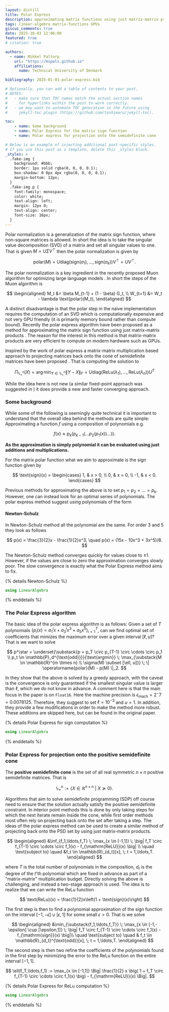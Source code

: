 ```yaml
---
layout: distill
title: Polar Express
description: approximating matrix functions using just matrix-matrix products
tags: linear-algebra matrix-functions GPUs
giscus_comments: true
date: 2025-10-03 12:06:00
featured: true
# citation: true

authors:
  - name: Mikkel Paltorp
    url: "https://mipals.github.io"
    affiliations:
      name: Technical University of Denmark

bibliography: 2025-01-01-polar-express.bib

# Optionally, you can add a table of contents to your post.
# NOTES:
#   - make sure that TOC names match the actual section names
#     for hyperlinks within the post to work correctly.
#   - we may want to automate TOC generation in the future using
#     jekyll-toc plugin (https://github.com/toshimaru/jekyll-toc).

toc:
    - name: Some background
    - name: Polar Express for the matrix sign function
    - name: Polar express for projection onto the semidefinite cone

# Below is an example of injecting additional post-specific styles.
# If you use this post as a template, delete this _styles block.
_styles: >
  .fake-img {
    background: #bbb;
    border: 1px solid rgba(0, 0, 0, 0.1);
    box-shadow: 0 0px 4px rgba(0, 0, 0, 0.1);
    margin-bottom: 12px;
  }
  .fake-img p {
    font-family: monospace;
    color: white;
    text-align: left;
    margin: 12px 0;
    text-align: center;
    font-size: 16px;
  }
---
```



Polar normalization is a generalization of the matrix sign function, where non-square matrices is allowed. In short the idea is to take the singular value decomposition (SVD) of a matrix and set all singular values to one. That is given $M=U\Sigma V^\top$ then the polar normalization is given by

$$
    \text{polar}(M) = U\text{diag}(\text{sign}(\sigma_1), \dots, \text{sign}(\sigma_k))V^\top = UV^\top.
$$

The polar normalization is a key ingredient in the recently proposed Muon algorithm for optimizing large language models <d-cite key="jordan2024muon"></d-cite>. In short the steps of the Muon algorithm is <d-cite key="bernstein2025manifolds"></d-cite>

$$
\begin{aligned}
    M_t     &= \beta M_{t-1} + (1 - \beta) G_t, \\
    W_{t+1} &= W_t - \lambda \text{polar}(M_t),
\end{aligned}
$$

A distinct disadvantage is that the polar step in the naive implementation requires the computation of an SVD which is computationally expensive and not very GPU friendly (it is primarily memory bound rather than compute bound). Recently the polar express algorithm have been proposed as a method for approximating the matrix sign function using just matrix-matrix products <d-cite key="polar-express"></d-cite>. The reason for the interest in this method is that matrix-matrix products are very efficient to compute on modern hardware such as GPUs.


Inspired by the work of polar express a matrix-matrix multiplication based approach to projecting matrices back onto the cone of semidefinite matrices have been proposed <d-cite key="polar-express-sdp"></d-cite>. That is computing the solution to

$$
    \Pi_{\mathbb{S}_+^n}(X) 
    = \arg\min_{Y \in \mathbb{S}_+^n} \|Y - X\|_F 
    = U \text{diag}(\text{ReLu}(\lambda_1), \dots, \text{ReLu}(\lambda_n)) U^T
$$

While the idea here is not new (a similar fixed-point approach was suggested in <d-cite key="fixedpoint"></d-cite>) it does provide a new and faster converging approach.


### Some background
While some of the following is seemingly quite technical it is important to understand that the overall idea behind the methods are quite simple: Approximating a function $f$ using a composition of polynomials e.g.

$$
    f(x) \approx p_k(p_{k-1}(\dots p_2(p_1(x))\dots)).
$$

**As the approximation is simply polynomial it can be evaluated using just additions and multiplications.**

For the matrix polar function what we aim to approximate is the sign function given by

$$
    \text{sign}(x) = 
    \begin{cases}
        1, & x > 0, \\
        0, & x = 0, \\
        -1, & x < 0.
    \end{cases}
$$

Previous methods for approximating the above is to set $p_1=p_2=\dots=p_k$. However, one can instead look for an optimal series of polynomials. The polar express method suggest using polynomials of the form


#### Newton-Schulz
In Newton-Schulz method all the polynomial are the same. For order 3 and 5 they look as follows

$$
    p(x) = \frac{3}{2}x - \frac{1}{2}x^3, \quad p(x) = (15x - 10x^3 + 3x^5)/8.
$$

The Newton-Schulz method converges quickly for values close to $\pm 1$. However, if the values are close to zero the approximation converges slowly poor. The slow convergence is exactly what the Polar Express method aims to fix. 


{% details Newton-Schulz %}
```julia
using LinearAlgebra
```
{% enddetails %}



### The Polar Express algorithm
The basic idea of the polar express algorithm is as follows: Given a set of $T$ polynomials $\{p_i(x) = a_1^ix + a_3^ix^3 + a_5x^5\}_{i=1}^T$, can we find optimal set of coefficients that mimizes the maximum error over a given interval $[\ell,u]$? That is we want to solve

$$
    p^\star = \underset{\substack{p = p_T \circ p_{T-1} \circ \cdots \circ p_1 \\ p_t \in \mathbb{P}_d^{\text{odd}}}}{\text{argmin}} \; \max_{\substack{M \in \mathbb{R}^{m \times n} \\ \sigma(M) \subset [\ell, u]}} \; \| \operatorname{polar}(M) - p(M) \|_2.
$$

In <d-cite key="polar-express"></d-cite> they show that the above is solved by a greedy approach, with the caveat is the convergence is only guaranteed if the smallest singular value is larger than $\ell$, which we do not know in advance. A comment here is that the main focus in the paper is on $\texttt{Float16}$. Here the machine precision is $\epsilon_\text{mach} = 2^-7 = 0.0078125$. Therefore, they suggest to set $\ell = 10^{-3}$ and $u=1$. In addition, they provide a few modifications in order to make the method more robust. These additions are skipped here, but can be found in the original paper.

{% details Polar Express for sign computation %}
```julia
using LinearAlgebra
```
{% enddetails %}




<!-- A comment here is that the main focus in the paper is on $\texttt{Float16}$. Here the machine precision is $\epsilon_\text{mach} = 2^-7 = 0.0078125$. Therefore, they suggest to set $\ell = 10^{-3}$ and $u=1$. In addition, in order to avoid numerical issues of they replace the polynomials so that they instead do $p_t(x/1.01)$, which makes singular values converge to 0.999998 instead of to 1. -->


<!-- It turns out the above problem can be solved as follows. Let $d$ be odd and define $\ell_1 = \ell$ and $u_1 = u$. For $t = 1,\ldots,T$ define

$$
    p_t = \arg\min_{\substack{p \in \mathbb{P}_d^{\text{odd}}}} \; \max_{x \in [\ell_t,u_t]} \; |1 - p(x)| \tag{9}
$$

$$
    \ell_{t+1} = \min_{x \in [\ell_t,u_t]} p_t(x), \qquad
    u_{t+1} = \max_{x \in [\ell_t,u_t]} p_t(x)
$$

The resulting composition $p^\star := p_T \circ p_{T-1} \circ \cdots \circ p_1$ is optimal and the error is given by:

$$
    \max_{x \in [\ell,u]} |1 - p^\star(x)| =
    \min_{\substack{p = p_T \circ \cdots \circ p_1 \\ p_t \in \mathbb{P}_d^{\text{odd}}}} \; \max_{x \in [\ell,u]} |1 - p(x)| = 1 - \ell_{T+1}. \tag{10}
$$

Furthermore, the new error, lower and upper bounds can be computed through

$$
    \ell_{t+1} = p_t(\ell_t), \qquad
    u_{t+1} = 2 - \ell_{t+1}, 
$$

and

$$
\max_{x \in [\ell_t,u_t]} |1 - p_t(x)| = 1 - \ell_{t+1}. \tag{11}
$$ -->




### Polar Express for projection onto the positive semidefinite cone

The **positive semidefinite cone** is the set of all real symmetric $n\times n$ positive semidefinite matrices. That is

$$
    \mathbb{S}_+^n := \lbrace X \in \mathbb{R}^{n\times n}\ |\ X\succeq 0 \rbrace.
$$

Algorithms that aim to solve semidefinite programming (SDP) off course need to ensure that the solution actually satisfy the positive semidefinite constraint. In interior point methods this is done by only taking steps for which the next iterate remain inside the cone, while first order methods most often rely on projecting back onto the set after taking a step. The ideas of the polar express method can be used to create a similar method of projecting back onto the PSD set by using just matrix-matrix products. 


$$
\begin{aligned}
    &\inf_{f_1,\ldots,f_T} \; \max_{x \in [-1,1]} \; \big| f_T \circ f_{T-1} \circ \cdots \circ f_1(x) - f_{\mathrm{ReLU}}(x) \big| \\
    \quad \text{subject to} \quad &f_t \in \mathbb{R}_{d_t}[x], \; t = 1,\ldots,T.
\end{aligned}
$$

where $T$ is the total number of polynomials in the composition, $d_t$ is the degree of the $t$'th polynomial which are fixed in advance as part of a "matrix-matrix" multiplication budget. Directly solving the above is challenging, and instead a two-stage approach is used. The idea is to realize that we can write the ReLu function 

$$
    \text{ReLu}(x) = \frac{1}{2}x\left(1 + \text{sign}(x)\right)
$$

The first step is then to find a polynomial approximation of the sign function on the interval $[-1,-\epsilon]\cup[\epsilon,1]$ for some small $\epsilon > 0$. That is we solve

$$
\begin{aligned}
&\min_{\substack{f_1,\ldots,f_T}} \; \max_{x \in [-1,-\epsilon] \cup [\epsilon,1]} \; \big| f_T \circ f_{T-1} \circ \cdots \circ f_1(x) - f_{\mathrm{sign}}(x) \big|\\
\quad \text{subject to} \quad & f_t \in \mathbb{R}_{d_t}^{\text{odd}}[x], \; t = 1,\ldots,T.
\end{aligned}
$$

The second step is then two refine the coefficients of the polynomials found in the first step by minimizing the error to the ReLu function on the entire interval $[-1,1]$. 

$$
\ell(f_T,\ldots,f_1) := \max_{x \in [-1,1]} \Big| \frac{1}{2} x \big( 1 + f_T \circ f_{T-1} \circ \cdots \circ f_1(x) \big) - f_{\mathrm{ReLU}}(x) \Big|.
$$

{% details Polar Express for ReLu computation %}
```julia
using LinearAlgebra
```
{% enddetails %}


